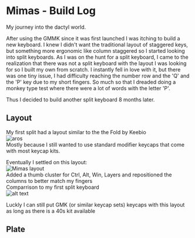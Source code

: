 # Mimas - Build Log

My journey into the dactyl world.

After using the GMMK since it was first launched I was itching to build a new keyboard. I knew I didn't want the traditional layout of staggered
keys, but something more ergonomic like column staggered so I started looking into split keyboards. As I was on the hunt for a split keyboard, I came to the 
realization that there was not a split keyboard with the layout I was looking for so I built my own from scratch. I instantly fell in love with it, but there was 
one tiny issue, I had difficulty reaching the number row and the 'Q' and the 'P' key due to my short fingers. So much so that I dreaded doing a monkey type test
where there were a lot of words with the letter 'P'.

Thus I decided to build another split keyboard 8 months later.

## Layout

My first split had a layout similar to the the Fold by Keebio  
![aros](https://i.imgur.com/3FrAWM0.jpg)  
Mostly because I still wanted to use standard modifier keycaps that come with most keycap kits.

Eventually I settled on this layout:  
![Mimas layout](https://i.imgur.com/nPdLpGJ.png)  
Added a thumb cluster for Ctrl, Alt, Win, Layers and repositioned the columns to better match my fingers
<br>
Comparrison to my first split keyboard  
![alt text](https://i.imgur.com/2w5sge4.jpg)  

Luckly I can still put GMK (or similar keycap sets) keycaps with this layout as long as there is a 40s kit available

## Plate



